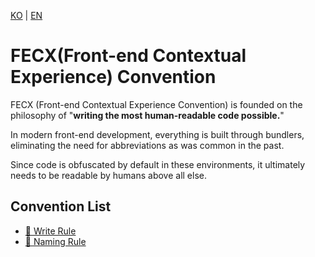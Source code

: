 [KO](./README_ko.md) | [EN](./README.md)

# FECX(Front-end Contextual Experience) Convention

FECX (Front-end Contextual Experience Convention) is founded on the philosophy of "**writing the most human-readable code possible.**"

In modern front-end development, everything is built through bundlers, eliminating the need for abbreviations as was common in the past.

Since code is obfuscated by default in these environments, it ultimately needs to be readable by humans above all else.

## Convention List

-   [📘 Write Rule](./write-rule/index_en.md)
-   [📐 Naming Rule](./naming-rule/index_en.md)
